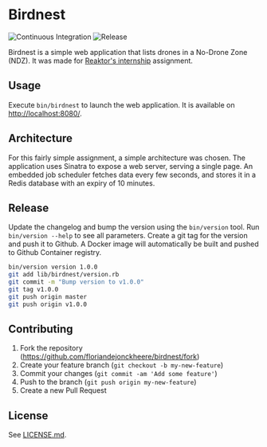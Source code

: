 # Birdnest

![Continuous Integration](https://github.com/floriandejonckheere/birdnest/workflows/Continuous%20Integration/badge.svg)
![Release](https://img.shields.io/github/v/release/floriandejonckheere/birdnest?label=Latest%20release)

Birdnest is a simple web application that lists drones in a No-Drone Zone (NDZ).
It was made for [Reaktor's internship](https://assignments.reaktor.com/birdnest/) assignment.

## Usage

Execute `bin/birdnest` to launch the web application.
It is available on [http://localhost:8080/](http://localhost:8080).

## Architecture

For this fairly simple assignment, a simple architecture was chosen.
The application uses Sinatra to expose a web server, serving a single page.
An embedded job scheduler fetches data every few seconds, and stores it in a Redis database with an expiry of 10 minutes.

## Release

Update the changelog and bump the version using the `bin/version` tool.
Run `bin/version --help` to see all parameters.
Create a git tag for the version and push it to Github.
A Docker image will automatically be built and pushed to Github Container registry.

```sh
bin/version version 1.0.0
git add lib/birdnest/version.rb
git commit -m "Bump version to v1.0.0"
git tag v1.0.0
git push origin master
git push origin v1.0.0
```

## Contributing

1. Fork the repository (<https://github.com/floriandejonckheere/birdnest/fork>)
2. Create your feature branch (`git checkout -b my-new-feature`)
3. Commit your changes (`git commit -am 'Add some feature'`)
4. Push to the branch (`git push origin my-new-feature`)
5. Create a new Pull Request

## License

See [LICENSE.md](LICENSE.md).
